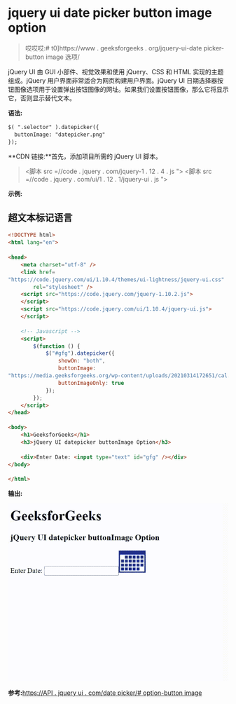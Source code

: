 # jquery ui date picker button image option

> 哎哎哎:# t0]https://www . geeksforgeeks . org/jquery-ui-date picker-button image 选项/

jQuery UI 由 GUI 小部件、视觉效果和使用 jQuery、CSS 和 HTML 实现的主题组成。jQuery 用户界面非常适合为网页构建用户界面。jQuery UI 日期选择器按钮图像选项用于设置弹出按钮图像的网址。如果我们设置按钮图像，那么它将显示它，否则显示替代文本。

**语法:**

```html
$( ".selector" ).datepicker({
  buttonImage: "datepicker.png"
});
```

**CDN 链接:**首先，添加项目所需的 jQuery UI 脚本。

> <link rel="”stylesheet”" href="”//code.jquery.com/ui/1.12.1/themes/smoothness/jquery-ui.css”">
> <脚本 src =//code . jquery . com/jquery-1 . 12 . 4 . js "></脚本>
> <脚本 src =//code . jquery . com/ui/1 . 12 . 1/jquery-ui . js "></脚本>

**示例:**

## 超文本标记语言

```html
<!DOCTYPE html>
<html lang="en">

<head>
    <meta charset="utf-8" />
    <link href=
"https://code.jquery.com/ui/1.10.4/themes/ui-lightness/jquery-ui.css"
        rel="stylesheet" />
    <script src="https://code.jquery.com/jquery-1.10.2.js">
    </script>
    <script src="https://code.jquery.com/ui/1.10.4/jquery-ui.js">
    </script>

    <!-- Javascript -->
    <script>
        $(function () {
            $("#gfg").datepicker({
                showOn: "both",
                buttonImage: 
"https://media.geeksforgeeks.org/wp-content/uploads/20210314172651/cal.png",
                buttonImageOnly: true
            });
        });
    </script>
</head>

<body>
    <h1>GeeksforGeeks</h1>
    <h3>jQuery UI datepicker buttonImage Option</h3>

    <div>Enter Date: <input type="text" id="gfg" /></div>
</body>

</html>
```

**输出:**

![](img/d634adb6de04452f425fd59ed2192711.png)

**参考:**[https://API . jquery ui . com/date picker/# option-button image](https://api.jqueryui.com/datepicker/#option-buttonImage)